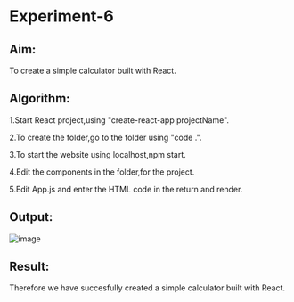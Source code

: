 # Experiment-6

## Aim:
To create a simple calculator built with React.

## Algorithm:

1.Start React project,using "create-react-app projectName".

2.To create the folder,go to the folder using "code .".

3.To start the website using localhost,npm start.

4.Edit the components in the folder,for the project.

5.Edit App.js and enter the HTML code in the return and render.

## Output:

![image](https://github.com/SaiDarshan2003/React-Calculators/assets/94692595/7bdf34b0-513c-4e04-acd2-5f34524921cd)


## Result:
Therefore we have succesfully created a simple calculator built with React.


